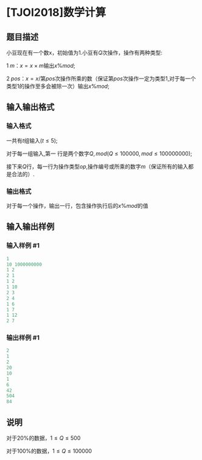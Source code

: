 # [TJOI2018]数学计算

## 题目描述

小豆现在有一个数x，初始值为$1$.小豆有$Q$次操作，操作有两种类型:

$1\;m$：$x=x\times m$输出$x\%mod$;

$2\;pos$：$x= x/$第$pos$次操作所乘的数（保证第$pos$次操作一定为类型$1$,对于每一个类型$1$的操作至多会被除一次）输出$x\%mod$;

## 输入输出格式

### 输入格式

一共有$t$组输入($t\leq5$);

对于每一组输入,第一 行是两个数字$Q,mod$($Q\leq100000,mod\leq100000000$);

接下来$Q$行，每一行为操作类型$op$,操作编号或所乘的数字$m$（保证所有的输入都是合法的）.

### 输出格式

对于每一个操作，输出一行，包含操作执行后的$x\%mod$的值

## 输入输出样例

### 输入样例 #1

```cpp
1
10 1000000000
1 2
2 1
1 2
1 10
2 3
2 4
1 6
1 7
1 12
2 7
```


### 输出样例 #1

```cpp
2
1
2
20
10
1
6
42
504
84
```


## 说明

对于$20\%$的数据，$1\leq Q\leq500$

对于$100\%$的数据，$1\leq Q\leq100000$


